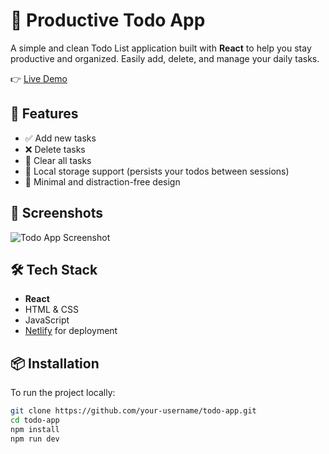 # 📝 Productive Todo App

A simple and clean Todo List application built with **React** to help you stay productive and organized. Easily add, delete, and manage your daily tasks.

👉 [Live Demo](https://productive-todo-app.netlify.app/)

## 🚀 Features

- ✅ Add new tasks
- ❌ Delete tasks
- 🧼 Clear all tasks
- 💾 Local storage support (persists your todos between sessions)
- 🧘 Minimal and distraction-free design

## 📸 Screenshots

![Todo App Screenshot](https://productive-todo-app.netlify.app/screenshot.png) <!-- Optional: Replace or remove this if not available -->

## 🛠️ Tech Stack

- **React**
- HTML & CSS
- JavaScript
- [Netlify](https://www.netlify.com/) for deployment

## 📦 Installation

To run the project locally:

```bash
git clone https://github.com/your-username/todo-app.git
cd todo-app
npm install
npm run dev
